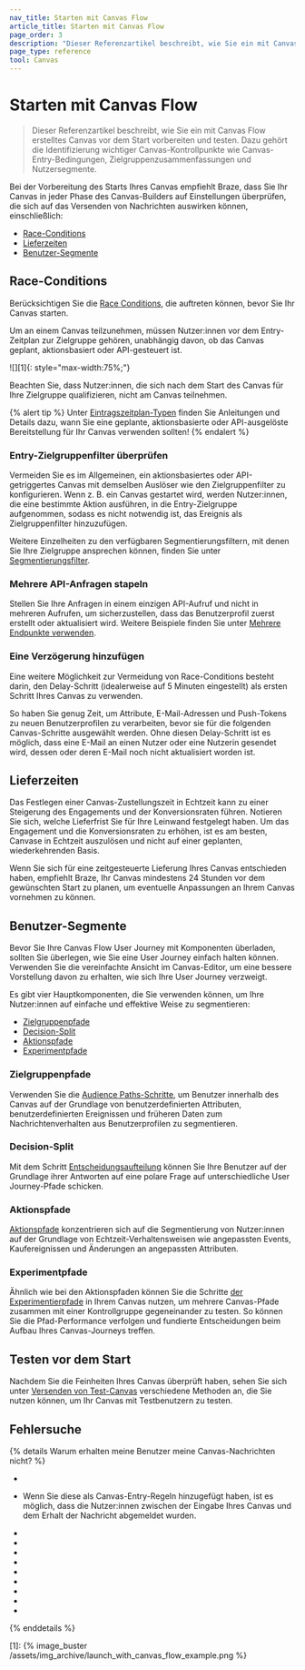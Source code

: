 ```yaml
---
nav_title: Starten mit Canvas Flow
article_title: Starten mit Canvas Flow
page_order: 3
description: "Dieser Referenzartikel beschreibt, wie Sie ein mit Canvas Flow erstelltes Canvas vor dem Start vorbereiten und testen."
page_type: reference
tool: Canvas
---
```


# Starten mit Canvas Flow

> Dieser Referenzartikel beschreibt, wie Sie ein mit Canvas Flow erstelltes Canvas vor dem Start vorbereiten und testen. Dazu gehört die Identifizierung wichtiger Canvas-Kontrollpunkte wie Canvas-Entry-Bedingungen, Zielgruppenzusammenfassungen und Nutzersegmente.

Bei der Vorbereitung des Starts Ihres Canvas empfiehlt Braze, dass Sie Ihr Canvas in jeder Phase des Canvas-Builders auf Einstellungen überprüfen, die sich auf das Versenden von Nachrichten auswirken können, einschließlich:
* [Race-Conditions](#race-conditions)
* [Lieferzeiten](#delivery-times)
* [Benutzer-Segmente](#segment-users)

## Race-Conditions 

Berücksichtigen Sie die [Race Conditions]({{site.baseurl}}/user_guide/engagement_tools/testing/race_conditions/), die auftreten können, bevor Sie Ihr Canvas starten. 

Um an einem Canvas teilzunehmen, müssen Nutzer:innen vor dem Entry-Zeitplan zur Zielgruppe gehören, unabhängig davon, ob das Canvas geplant, aktionsbasiert oder API-gesteuert ist. 

![][1]{: style="max-width:75%;"}

Beachten Sie, dass Nutzer:innen, die sich nach dem Start des Canvas für Ihre Zielgruppe qualifizieren, nicht am Canvas teilnehmen.

{% alert tip %}
Unter [Eintragszeitplan-Typen]({{site.baseurl}}/user_guide/engagement_tools/canvas/create_a_canvas/create_a_canvas/#step-2b-set-your-canvas-entry-schedule) finden Sie Anleitungen und Details dazu, wann Sie eine geplante, aktionsbasierte oder API-ausgelöste Bereitstellung für Ihr Canvas verwenden sollten!
{% endalert %}

### Entry-Zielgruppenfilter überprüfen

Vermeiden Sie es im Allgemeinen, ein aktionsbasiertes oder API-getriggertes Canvas mit demselben Auslöser wie den Zielgruppenfilter zu konfigurieren. Wenn z. B. ein Canvas gestartet wird, werden Nutzer:innen, die eine bestimmte Aktion ausführen, in die Entry-Zielgruppe aufgenommen, sodass es nicht notwendig ist, das Ereignis als Zielgruppenfilter hinzuzufügen. 

Weitere Einzelheiten zu den verfügbaren Segmentierungsfiltern, mit denen Sie Ihre Zielgruppe ansprechen können, finden Sie unter [Segmentierungsfilter]({{site.baseurl}}/user_guide/engagement_tools/segments/segmentation_filters).

### Mehrere API-Anfragen stapeln

Stellen Sie Ihre Anfragen in einem einzigen API-Aufruf und nicht in mehreren Aufrufen, um sicherzustellen, dass das Benutzerprofil zuerst erstellt oder aktualisiert wird. Weitere Beispiele finden Sie unter [Mehrere Endpunkte verwenden]({{site.baseurl}}/user_guide/engagement_tools/testing/race_conditions/#using-multiple-api-endpoints).

### Eine Verzögerung hinzufügen

Eine weitere Möglichkeit zur Vermeidung von Race-Conditions besteht darin, den Delay-Schritt (idealerweise auf 5 Minuten eingestellt) als ersten Schritt Ihres Canvas zu verwenden. 

So haben Sie genug Zeit, um Attribute, E-Mail-Adressen und Push-Tokens zu neuen Benutzerprofilen zu verarbeiten, bevor sie für die folgenden Canvas-Schritte ausgewählt werden. Ohne diesen Delay-Schritt ist es möglich, dass eine E-Mail an einen Nutzer oder eine Nutzerin gesendet wird, dessen oder deren E-Mail noch nicht aktualisiert worden ist.

## Lieferzeiten

Das Festlegen einer Canvas-Zustellungszeit in Echtzeit kann zu einer Steigerung des Engagements und der Konversionsraten führen. Notieren Sie sich, welche Lieferfrist Sie für Ihre Leinwand festgelegt haben. Um das Engagement und die Konversionsraten zu erhöhen, ist es am besten, Canvase in Echtzeit auszulösen und nicht auf einer geplanten, wiederkehrenden Basis.

Wenn Sie sich für eine zeitgesteuerte Lieferung Ihres Canvas entschieden haben, empfiehlt Braze, Ihr Canvas mindestens 24 Stunden vor dem gewünschten Start zu planen, um eventuelle Anpassungen an Ihrem Canvas vornehmen zu können.

## Benutzer-Segmente

Bevor Sie Ihre Canvas Flow User Journey mit Komponenten überladen, sollten Sie überlegen, wie Sie eine User Journey einfach halten können. Verwenden Sie die vereinfachte Ansicht im Canvas-Editor, um eine bessere Vorstellung davon zu erhalten, wie sich Ihre User Journey verzweigt. 

Es gibt vier Hauptkomponenten, die Sie verwenden können, um Ihre Nutzer:innen auf einfache und effektive Weise zu segmentieren:

* [Zielgruppenpfade](#audience-paths)
* [Decision-Split](#decision-split)
* [Aktionspfade](#action-paths)
* [Experimentpfade](#experiment-paths)

### Zielgruppenpfade

Verwenden Sie die [Audience Paths-Schritte]({{site.baseurl}}/user_guide/engagement_tools/canvas/canvas_components/audience_paths/), um Benutzer innerhalb des Canvas auf der Grundlage von benutzerdefinierten Attributen, benutzerdefinierten Ereignissen und früheren Daten zum Nachrichtenverhalten aus Benutzerprofilen zu segmentieren.

### Decision-Split

Mit dem Schritt [Entscheidungsaufteilung]({{site.baseurl}}/user_guide/engagement_tools/canvas/canvas_components/decision_split/) können Sie Ihre Benutzer auf der Grundlage ihrer Antworten auf eine polare Frage auf unterschiedliche User Journey-Pfade schicken.

### Aktionspfade

[Aktionspfade]({{site.baseurl}}/user_guide/engagement_tools/canvas/canvas_components/action_paths/) konzentrieren sich auf die Segmentierung von Nutzer:innen auf der Grundlage von Echtzeit-Verhaltensweisen wie angepassten Events, Kaufereignissen und Änderungen an angepassten Attributen. 

### Experimentpfade

Ähnlich wie bei den Aktionspfaden können Sie die Schritte [der Experimentierpfade]({{site.baseurl}}/user_guide/engagement_tools/canvas/canvas_components/experiment_step/) in Ihrem Canvas nutzen, um mehrere Canvas-Pfade zusammen mit einer Kontrollgruppe gegeneinander zu testen. So können Sie die Pfad-Performance verfolgen und fundierte Entscheidungen beim Aufbau Ihres Canvas-Journeys treffen. 

## Testen vor dem Start

Nachdem Sie die Feinheiten Ihres Canvas überprüft haben, sehen Sie sich unter [Versenden von Test-Canvas]({{site.baseurl}}/user_guide/engagement_tools/canvas/testing_canvases/sending_test_canvases/) verschiedene Methoden an, die Sie nutzen können, um Ihr Canvas mit Testbenutzern zu testen.

## Fehlersuche

{% details Warum erhalten meine Benutzer meine Canvas-Nachrichten nicht? %}

- 
-  Wenn Sie diese als Canvas-Entry-Regeln hinzugefügt haben, ist es möglich, dass die Nutzer:innen zwischen der Eingabe Ihres Canvas und dem Erhalt der Nachricht abgemeldet wurden.
-  
-  
- 


- 
- 
- 
-  
- 
- 
{% enddetails %}

[1]: {% image_buster /assets/img_archive/launch_with_canvas_flow_example.png %}
